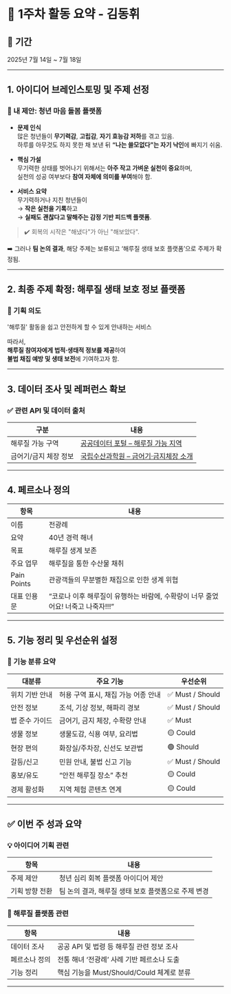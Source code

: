 # 📘 1주차 활동 요약 - 김동휘

## 📅 기간  
2025년 7월 14일 ~ 7월 18일

---

## 1. 아이디어 브레인스토밍 및 주제 선정

### 🔹 내 제안: 청년 마음 돌봄 플랫폼

- **문제 인식**  
  많은 청년들이 **무기력감**, **고립감**, **자기 효능감 저하**를 겪고 있음.  
  하루를 아무것도 하지 못한 채 보낸 뒤 **“나는 쓸모없다”는 자기 낙인**에 빠지기 쉬움.

- **핵심 가설**  
  무기력한 상태를 벗어나기 위해서는 **아주 작고 가벼운 실천이 중요**하며,  
  실천의 성공 여부보다 **참여 자체에 의미를 부여**해야 함.

- **서비스 요약**  
  무기력하거나 지친 청년들이  
  → **작은 실천을 기록**하고  
  → **실패도 괜찮다고 말해주는 감정 기반 피드백 플랫폼**.

> ✔️ 회복의 시작은 "해냈다"가 아닌 "해보았다".

➡️ 그러나 **팀 논의 결과**, 해당 주제는 보류되고 ‘해루질 생태 보호 플랫폼’으로 주제가 확정됨.

---

## 2. 최종 주제 확정: 해루질 생태 보호 정보 플랫폼

### 🎯 기획 의도

'해루질' 활동을 쉽고 안전하게 할 수 있게 안내하는 서비스

따라서,  
**해루질 참여자에게 법적·생태적 정보를 제공**하여  
**불법 채집 예방 및 생태 보전**에 기여하고자 함.

---

## 3. 데이터 조사 및 레퍼런스 확보

### ✅ 관련 API 및 데이터 출처

| 구분 | 내용 |
|------|------|
| 해루질 가능 구역 | [공공데이터 포털 – 해루질 가능 지역](https://www.data.go.kr/data/3083841/fileData.do) |
| 금어기/금지 체장 정보 | [국립수산과학원 – 금어기·금지체장 소개](https://www.nifs.go.kr/contents/actionContentsCons0148.do) |

---

## 4. 페르소나 정의

| 항목 | 내용 |
|------|------|
| 이름 | 전광례 |
| 요약 | 40년 경력 해녀 |
| 목표 | 해루질 생계 보존 |
| 주요 업무 | 해루질을 통한 수산물 채취 |
| Pain Points | 관광객들의 무분별한 채집으로 인한 생계 위협 |
| 대표 인용문 | “코로나 이후 해루질이 유행하는 바람에, 수확량이 너무 줄었어요! 너죽고 나죽자!!!” |

---

## 5. 기능 정리 및 우선순위 설정

### 📌 기능 분류 요약

| 대분류 | 주요 기능 | 우선순위 |
|--------|-----------|----------|
| 위치 기반 안내 | 허용 구역 표시, 채집 가능 어종 안내 | ✅ Must / Should |
| 안전 정보 | 조석, 기상 정보, 해파리 경보 | ✅ Must / Should |
| 법 준수 가이드 | 금어기, 금지 체장, 수확량 안내 | ✅ Must |
| 생물 정보 | 생물도감, 식용 여부, 요리법 | 🟡 Could |
| 현장 편의 | 화장실/주차장, 신선도 보관법 | 🟢 Should |
| 갈등/신고 | 민원 안내, 불법 신고 기능 | ✅ Must / Should |
| 홍보/유도 | “안전 해루질 장소” 추천 | 🟡 Could |
| 경제 활성화 | 지역 체험 콘텐츠 연계 | 🟡 Could |



---

## ✅ 이번 주 성과 요약

### 💡 아이디어 기획 관련

| 항목 | 내용 |
|------|------|
| 주제 제안 | 청년 심리 회복 플랫폼 아이디어 제안 |
| 기획 방향 전환 | 팀 논의 결과, 해루질 생태 보호 플랫폼으로 주제 변경 |

### 🌊 해루질 플랫폼 관련

| 항목 | 내용 |
|------|------|
| 데이터 조사 | 공공 API 및 법령 등 해루질 관련 정보 조사 |
| 페르소나 정의 | 전통 해녀 ‘전광례’ 사례 기반 페르소나 도출 |
| 기능 정리 | 핵심 기능을 Must/Should/Could 체계로 분류 |

---

